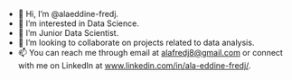 - 👋 Hi, I’m @alaeddine-fredj.
- 👀 I’m interested in Data Science.
- 🌱 I’m Junior Data Scientist.
- 💞️ I’m looking to collaborate on projects related to data analysis.
- 📫 You can reach me through email at alafredj8@gmail.com or connect with me on LinkedIn at www.linkedin.com/in/ala-eddine-fredj/.

<!---
alaeddine-fredj/alaeddine-fredj is a ✨ special ✨ repository because its `README.md` (this file) appears on your GitHub profile.
You can click the Preview link to take a look at your changes.
--->

